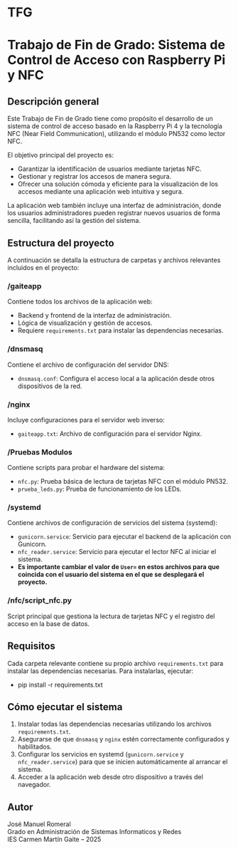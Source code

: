 # TFG

# Trabajo de Fin de Grado: Sistema de Control de Acceso con Raspberry Pi y NFC

## Descripción general

Este Trabajo de Fin de Grado tiene como propósito el desarrollo de un sistema de control de acceso basado en la Raspberry Pi 4 y la tecnología NFC (Near Field Communication), utilizando el módulo PN532 como lector NFC.

El objetivo principal del proyecto es:

- Garantizar la identificación de usuarios mediante tarjetas NFC.
- Gestionar y registrar los accesos de manera segura.
- Ofrecer una solución cómoda y eficiente para la visualización de los accesos mediante una aplicación web intuitiva y segura.

La aplicación web también incluye una interfaz de administración, donde los usuarios administradores pueden registrar nuevos usuarios de forma sencilla, facilitando así la gestión del sistema.

## Estructura del proyecto

A continuación se detalla la estructura de carpetas y archivos relevantes incluidos en el proyecto:

### /gaiteapp
Contiene todos los archivos de la aplicación web:
- Backend y frontend de la interfaz de administración.
- Lógica de visualización y gestión de accesos.
- Requiere `requirements.txt` para instalar las dependencias necesarias.

### /dnsmasq
Contiene el archivo de configuración del servidor DNS:
- `dnsmasq.conf`: Configura el acceso local a la aplicación desde otros dispositivos de la red.

### /nginx
Incluye configuraciones para el servidor web inverso:
- `gaiteapp.txt`: Archivo de configuración para el servidor Nginx.

### /Pruebas Modulos
Contiene scripts para probar el hardware del sistema:
- `nfc.py`: Prueba básica de lectura de tarjetas NFC con el módulo PN532.
- `prueba_leds.py`: Prueba de funcionamiento de los LEDs.

### /systemd
Contiene archivos de configuración de servicios del sistema (systemd):
- `gunicorn.service`: Servicio para ejecutar el backend de la aplicación con Gunicorn.
- `nfc_reader.service`: Servicio para ejecutar el lector NFC al iniciar el sistema.
- **Es importante cambiar el valor de `User=` en estos archivos para que coincida con el usuario del sistema en el que se desplegará el proyecto.**


### /nfc/script_nfc.py
Script principal que gestiona la lectura de tarjetas NFC y el registro del acceso en la base de datos.

## Requisitos

Cada carpeta relevante contiene su propio archivo `requirements.txt` para instalar las dependencias necesarias. Para instalarlas, ejecutar:

- pip install -r requirements.txt


## Cómo ejecutar el sistema

1. Instalar todas las dependencias necesarias utilizando los archivos `requirements.txt`.
2. Asegurarse de que `dnsmasq` y `nginx` estén correctamente configurados y habilitados.
3. Configurar los servicios en systemd (`gunicorn.service` y `nfc_reader.service`) para que se inicien automáticamente al arrancar el sistema.
4. Acceder a la aplicación web desde otro dispositivo a través del navegador.

## Autor

José Manuel Romeral  
Grado en Administración de Sistemas Informaticos y Redes  
IES Carmen Martín Gaite – 2025


